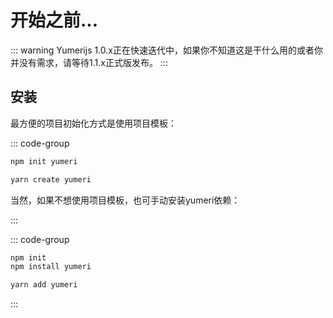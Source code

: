 # 开始之前...

::: warning
Yumerijs 1.0.x正在快速迭代中，如果你不知道这是干什么用的或者你并没有需求，请等待1.1.x正式版发布。
:::

## 安装

最方便的项目初始化方式是使用项目模板：

::: code-group

```bash [npm]
npm init yumeri
```

```bash [yarn]
yarn create yumeri
```

当然，如果不想使用项目模板，也可手动安装yumeri依赖：

:::

::: code-group

```bash [npm]
npm init
npm install yumeri
```

```bash [yarn]
yarn add yumeri
```

:::